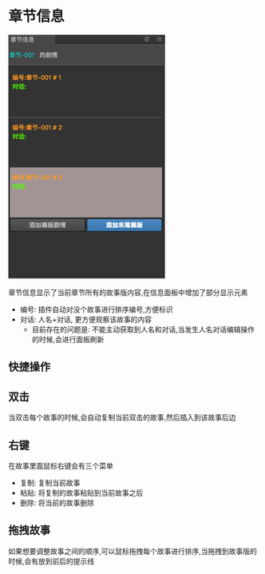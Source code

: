# 章节信息  
![](../../../assets/641320d8.png)

章节信息显示了当前章节所有的故事版内容,在信息面板中增加了部分显示元素
-  编号: 插件自动对没个故事进行排序编号,方便标识
-  对话: 人名+对话, 更方便观察该故事的内容
    - 目前存在的问题是: 不能主动获取到人名和对话,当发生人名对话编辑操作的时候,会进行面板刷新
    
## 快捷操作

## 双击
当双击每个故事的时候,会自动复制当前双击的故事,然后插入到该故事后边

## 右键
在故事里面鼠标右键会有三个菜单
- 复制: 复制当前故事
- 粘贴: 将复制的故事粘贴到当前故事之后
- 删除: 将当前的故事删除

## 拖拽故事
如果想要调整故事之间的顺序,可以鼠标拖拽每个故事进行排序,当拖拽到故事版的时候,会有放到前后的提示线

     